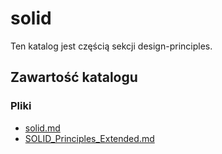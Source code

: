 # solid

Ten katalog jest częścią sekcji design-principles.

## Zawartość katalogu

### Pliki

- [solid.md](solid.md)
- [SOLID_Principles_Extended.md](SOLID_Principles_Extended.md)

